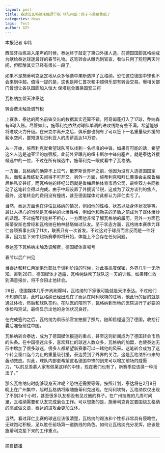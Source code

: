 ```yaml
---
layout: post
title: 泰达签瓦格纳未触调节税 球队内部：终于不羡慕鲁能了
categories: News
tags:  Test
author: GZY
---
```


本报记者 申炜

西班牙拉练进入尾声的时候，泰达终于敲定了第四外援人选，前德国国脚瓦格纳成为献给泰达球迷最好的春节礼物。这笔转会从曝光到官宣，看似只用了短短两天时间，但酝酿其实已经有很长一段了。

如果不是施蒂利克坚定地从众多候选中果断选择了瓦格纳，恐怕这位德国中锋也不会来到中超。值得一提的是，这也是拜仁首次和中超俱乐部有转会交易。曝相关部门曾想让各队国脚加入恒大 保塔组合置换国安三将

瓦格纳加盟天津泰达

转会费未触及调节税

上赛季，泰达的两名前锋交出的数据其实还算不错，阿奇姆蓬打入了17球，乔纳森有8球入账。尽管如此，施蒂利克依然对球队单调的进攻线路有些不满，希望能够将进攻火力升级。在米克尔离开之后，俱乐部也拥有了可以签下一名重量级外援的薪水空间，要知道尼日利亚人的周薪高达14万镑。

从一开始，施蒂利克就希望球队可以找到一名标准的中锋，如果有可能的话，希望这名人选是迪亚涅的加强版。此前外界曝光的纽卡斯尔中锋何塞卢，就是泰达外援候选中的一位，不过在所有候选中，施蒂利克一眼就看中了瓦格纳。

一方面，瓦格纳的确算不上过气，俄罗斯世界杯之前，他因为没有入选德国国家队，而和主教练勒夫闹得不可开交。另外一方面，施蒂利克和拜仁董事会主席鲁梅尼格私交甚好，而瓦格纳的经纪公司就是鲁梅尼格体育市场公司，最终双方共同推动了这笔转会得以完成。由于中超设置了外援调节税，这成为了双方谈判的焦点。最终，这笔转会的费用没有撞线，甚至德国媒体对此都认为拜仁卖亏了。

当然，泰达方面也在评估瓦格纳的情况，例如他的性格、状态以及身体状况等等。最让人担心的当然是瓦格纳的火爆性格，例如他和勒夫的矛盾之前成为了媒体爆炒的话题。不过施蒂利克并不担心，一方面他非常了解瓦格纳的履历，另外一方面巴斯蒂安斯也曾经和瓦格纳在柏林赫塔做过队友。至于状态方面，瓦格纳本赛季为拜仁各项赛事出场了11次，联赛只有一次首发。不过这对于球员而言反而是一件好事，因为接下来中超新赛季即将开始，体能上不会存在任何问题。

泰达签下瓦格纳未触及调解费，德国媒体直喊亏

春节以后广州见

当泰达和拜仁两家俱乐部处于谈判阶段的时候，对此事高度保密，外界几乎一无所知。直到28日，德国媒体才透露，瓦格纳缺席了球队这一天的训练，如果拜仁收到满意报价，将不会阻止他转会。

29日，德国媒体几乎齐刷刷爆料，瓦格纳的下家很可能就是天津泰达。不过他们不知道的是，此时瓦格纳已经出现在了泰达在阿利坎特的驻地，他此行的目的就是通过体检，然后和球队签约。在队医的陪同下，瓦格纳到当地的医院进行了必要的体检和测试，最终显示出他的身体状况良好。

在完成签约之后，瓦格纳为俱乐部官宣拍摄了照片，随即启程返回了德国，收拾行囊后准备前往中国。

瓦格纳转会泰达，成为了德国媒体报道的重点，甚至这则新闻成为了德国转会市场的头条。在中国德迷众多，喜欢拜仁的球迷人数众多，瓦格纳的加盟，也使泰达无形中增加了很多球迷，很多人都希望新赛季可以一睹他的风采。这笔转会成为了这个转会窗口迄今为止的重量级引援，泰达受到了外界的关注，这是瓦格纳所带来的轰动效应。对此，球队内部更希望这名德国中锋的到来可以增加前场的威慑力，“以前总羡慕人家有佩莱这样的中锋，现在我们也有了，新赛季应该换一种活法了。”

那么瓦格纳何时能够现身天津呢？恐怕还需要等等。按照计划，泰达将在2月8日晚上在广州集中，届时瓦格纳将跟随施蒂利克出现。在阿利坎特，瓦格纳仅仅出现了不到24个小时，甚至很多队友都没有见过他的样子。在广州拉练的几周时间里，瓦格纳需要和队友完成磨合工作。可以想象的是，施蒂利克肯定要围绕瓦格纳的高点做文章，泰达的进攻会更加立体。

当然，看过拜仁比赛的球迷应该很清楚，瓦格纳的踢法和个性都非常具有侵略性，无球跑动积极，足以胜任前场第一道防线的角色。如何让瓦格纳充分发挥，应该是施蒂利克接下来的工作重点。

*****

摘自[链接](http://new.qq.com/cmsn/20190131/20190131000909.html)